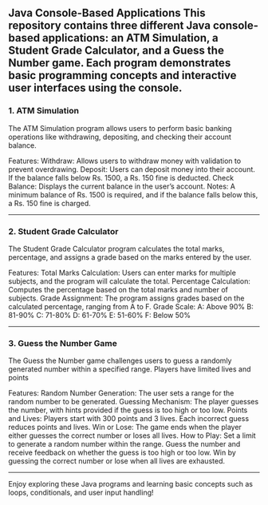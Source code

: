 Java Console-Based Applications
This repository contains three different Java console-based applications: an ATM Simulation, a Student Grade Calculator, and a Guess the Number game. Each program demonstrates basic programming concepts and interactive user interfaces using the console.
---------------------------------------------------------------------------------------------------------------------------------------------------------------------------------------------------------------------
### 1. ATM Simulation
The ATM Simulation program allows users to perform basic banking operations like withdrawing, depositing, and checking their account balance.

Features:
Withdraw: Allows users to withdraw money with validation to prevent overdrawing.
Deposit: Users can deposit money into their account. If the balance falls below Rs. 1500, a Rs. 150 fine is deducted.
Check Balance: Displays the current balance in the user’s account.
Notes:
A minimum balance of Rs. 1500 is required, and if the balance falls below this, a Rs. 150 fine is charged.

---------------------------------------------------------------------------------------------------------------------------------------------------------------------------------------------------------------------
### 2. Student Grade Calculator
The Student Grade Calculator program calculates the total marks, percentage, and assigns a grade based on the marks entered by the user.

Features:
Total Marks Calculation: Users can enter marks for multiple subjects, and the program will calculate the total.
Percentage Calculation: Computes the percentage based on the total marks and number of subjects.
Grade Assignment: The program assigns grades based on the calculated percentage, ranging from A to F.
Grade Scale:
A: Above 90%
B: 81-90%
C: 71-80%
D: 61-70%
E: 51-60%
F: Below 50%

---------------------------------------------------------------------------------------------------------------------------------------------------------------------------------------------------------------------
### 3. Guess the Number Game
The Guess the Number game challenges users to guess a randomly generated number within a specified range. Players have limited lives and points

Features:
Random Number Generation: The user sets a range for the random number to be generated.
Guessing Mechanism: The player guesses the number, with hints provided if the guess is too high or too low.
Points and Lives: Players start with 300 points and 3 lives. Each incorrect guess reduces points and lives.
Win or Lose: The game ends when the player either guesses the correct number or loses all lives.
How to Play:
Set a limit to generate a random number within the range.
Guess the number and receive feedback on whether the guess is too high or too low.
Win by guessing the correct number or lose when all lives are exhausted.

---------------------------------------------------------------------------------------------------------------------------------------------------------------------------------------------------------------------
Enjoy exploring these Java programs and learning basic concepts such as loops, conditionals, and user input handling!
